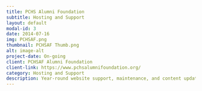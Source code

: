 ```yaml
---
title: PCHS Alumni Foundation
subtitle: Hosting and Support
layout: default
modal-id: 3
date: 2014-07-16
img: PCHSAF.png
thumbnail: PCHSAF Thumb.png
alt: image-alt
project-date: On-going
client: PCHSAF Alumni Foundation
client-link: https://www.pchsalumnifoundation.org/
category: Hosting and Support
description: Year-round website support, maintenance, and content updates.
---
```

